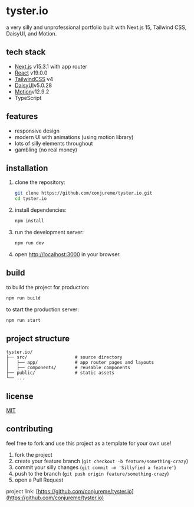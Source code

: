 # tyster.io

a very silly and unprofessional portfolio built with Next.js 15, Tailwind CSS, DaisyUI, and Motion.

## tech stack

- [Next.js](https://nextjs.org/) v15.3.1 with app router
- [React](https://react.dev/) v19.0.0
- [TailwindCSS](https://tailwindcss.com/) v4
- [DaisyUI](https://daisyui.com/)v5.0.28
- [Motion](https://motion.dev/)v12.9.2
- TypeScript

## features

- responsive design
- modern UI with animations (using motion library)
- lots of silly elements throughout
- gambling (no real money)

## installation

1. clone the repository:

   ```bash
   git clone https://github.com/conjureme/tyster.io.git
   cd tyster.io
   ```

2. install dependencies:

   ```bash
   npm install
   ```

3. run the development server:

   ```bash
   npm run dev
   ```

4. open [http://localhost:3000](http://localhost:3000) in your browser.

## build

to build the project for production:

```bash
npm run build
```

to start the production server:

```bash
npm run start
```

## project structure

```
tyster.io/
├── src/                  # source directory
│   ├── app/              # app router pages and layouts
│   ├── components/       # reusable components
├── public/               # static assets
└── ...
```

## license

[MIT](LICENSE)

## contributing

feel free to fork and use this project as a template for your own use!

1. fork the project
2. create your feature branch (`git checkout -b feature/something-crazy`)
3. commit your silly changes (`git commit -m 'Sillyfied a feature'`)
4. push to the branch (`git push origin feature/something-crazy`)
5. open a Pull Request

project link: [https://github.com/conjureme/tyster.io](https://github.com/conjureme/tyster.io)
